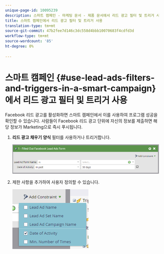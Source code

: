 ```yaml
---
unique-page-id: 10095239
description: 스마트 캠페인 - 마케팅 문서 - 제품 문서에서 리드 광고 필터 및 트리거 사용
title: 스마트 캠페인에서 리드 광고 필터 및 트리거 사용
translation-type: tm+mt
source-git-commit: 47b2fee7d146c3dc558d4bbb10070683f4cdfd3d
workflow-type: tm+mt
source-wordcount: '85'
ht-degree: 0%

---
```



# 스마트 캠페인 {#use-lead-ads-filters-and-triggers-in-a-smart-campaign}에서 리드 광고 필터 및 트리거 사용

Facebook 리드 광고를 활성화하면 스마트 캠페인에서 이를 사용하여 프로그램 성공을 확인할 수 있습니다. 사람들이 Facebook 리드 광고 단위에 자신의 정보를 제출하면 해당 정보가 Marketing으로 즉시 푸시됩니다.

1. **리드 광고 채우기 양식** 필터를 사용하거나 트리거합니다.

   ![](assets/image2016-8-5-11-3a18-3a31.png)

1. 제한 사항을 추가하여 사용자 정의할 수 있습니다.

   ![](assets/image2016-8-5-11-3a19-3a27.png)

